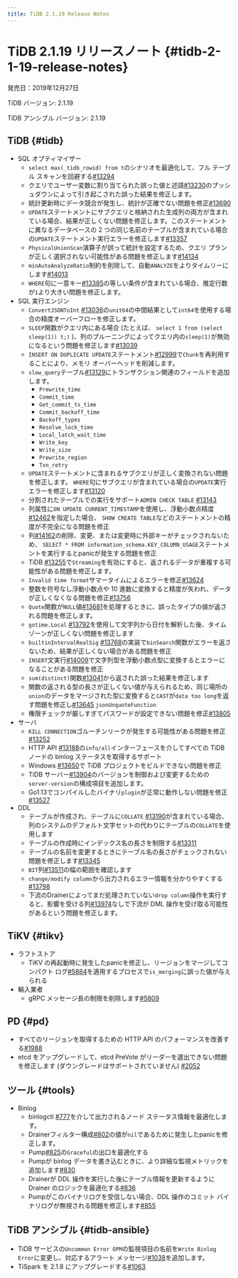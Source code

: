 ```yaml
---
title: TiDB 2.1.19 Release Notes
---
```


# TiDB 2.1.19 リリースノート {#tidb-2-1-19-release-notes}

発売日：2019年12月27日

TiDB バージョン: 2.1.19

TiDB アンシブル バージョン: 2.1.19

## TiDB {#tidb}

-   SQL オプティマイザー
    -   `select max(_tidb_rowid) from t`のシナリオを最適化して、フル テーブル スキャンを回避する[#13294](https://github.com/pingcap/tidb/pull/13294)
    -   クエリでユーザー変数に割り当てられた誤った値と述語[#13230](https://github.com/pingcap/tidb/pull/13230)のプッシュダウンによって引き起こされた誤った結果を修正します。
    -   統計更新時にデータ競合が発生し、統計が正確でない問題を修正[#13690](https://github.com/pingcap/tidb/pull/13690)
    -   `UPDATE`ステートメントにサブクエリと格納された生成列の両方が含まれている場合、結果が正しくない問題を修正します。このステートメントに異なるデータベースの 2 つの同じ名前のテーブルが含まれている場合の`UPDATE`ステートメント実行エラーを修正します[#13357](https://github.com/pingcap/tidb/pull/13357)
    -   `PhysicalUnionScan`演算子が誤って統計を設定するため、クエリ プランが正しく選択されない可能性がある問題を修正します[#14134](https://github.com/pingcap/tidb/pull/14134)
    -   `minAutoAnalyzeRatio`制約を削除して、自動`ANALYZE`をよりタイムリーにします[#14013](https://github.com/pingcap/tidb/pull/14013)
    -   `WHERE`句に一意キー[#13385](https://github.com/pingcap/tidb/pull/13385)の等しい条件が含まれている場合、推定行数が`1`より大きい問題を修正します。
-   SQL 実行エンジン
    -   `ConvertJSONToInt` [#13036](https://github.com/pingcap/tidb/pull/13036)の`unit64`の中間結果として`int64`を使用する場合の精度オーバーフローを修正します。
    -   `SLEEP`関数がクエリ内にある場合 (たとえば、 `select 1 from (select sleep(1)) t;)` )、列のプルーニングによってクエリ内の`sleep(1)`が無効になるという問題を修正します[#13039](https://github.com/pingcap/tidb/pull/13039)
    -   `INSERT ON DUPLICATE UPDATE`ステートメント[#12999](https://github.com/pingcap/tidb/pull/12999)で`Chunk`を再利用することにより、メモリ オーバーヘッドを削減します。
    -   `slow_query`テーブル[#13129](https://github.com/pingcap/tidb/pull/13129)にトランザクション関連のフィールドを追加します。
        -   `Prewrite_time`
        -   `Commit_time`
        -   `Get_commit_ts_time`
        -   `Commit_backoff_time`
        -   `Backoff_types`
        -   `Resolve_lock_time`
        -   `Local_latch_wait_time`
        -   `Write_key`
        -   `Write_size`
        -   `Prewrite_region`
        -   `Txn_retry`
    -   `UPDATE`ステートメントに含まれるサブクエリが正しく変換されない問題を修正します。 `WHERE`句にサブクエリが含まれている場合の`UPDATE`実行エラーを修正します[#13120](https://github.com/pingcap/tidb/pull/13120)
    -   分割されたテーブルでの実行をサポート`ADMIN CHECK TABLE` [#13143](https://github.com/pingcap/tidb/pull/13143)
    -   列属性に`ON UPDATE CURRENT_TIMESTAMP`を使用し、浮動小数点精度[#12462](https://github.com/pingcap/tidb/pull/12462)を指定した場合、 `SHOW CREATE TABLE`などのステートメントの精度が不完全になる問題を修正
    -   列[#14162](https://github.com/pingcap/tidb/pull/14162)の削除、変更、または変更時に外部キーがチェックされないため、 `SELECT * FROM information_schema.KEY_COLUMN_USAGE`ステートメントを実行するとpanicが発生する問題を修正
    -   TiDB [#13255](https://github.com/pingcap/tidb/pull/13255)で`Streaming`を有効にすると、返されるデータが重複する可能性がある問題を修正します。
    -   `Invalid time format`サマータイムによるエラーを修正[#13624](https://github.com/pingcap/tidb/pull/13624)
    -   整数を符号なし浮動小数点や 10 進数に変換すると精度が失われ、データが正しくなくなる問題を修正[#13756](https://github.com/pingcap/tidb/pull/13756)
    -   `Quote`関数が`NULL`値[#13681](https://github.com/pingcap/tidb/pull/13681)を処理するときに、誤ったタイプの値が返される問題を修正します。
    -   `gotime.Local` [#13792](https://github.com/pingcap/tidb/pull/13792)を使用して文字列から日付を解析した後、タイムゾーンが正しくない問題を修正します
    -   `builtinIntervalRealSig` [#13768](https://github.com/pingcap/tidb/pull/13768)の実装で`binSearch`関数がエラーを返さないため、結果が正しくない場合がある問題を修正
    -   `INSERT`文実行[#14009](https://github.com/pingcap/tidb/pull/14009)で文字列型を浮動小数点型に変換するとエラーになることがある問題を修正
    -   `sum(distinct)`関数[#13041](https://github.com/pingcap/tidb/pull/13041)から返された誤った結果を修正します
    -   関数の返される型の長さが正しくない値が与えられるため、同じ場所の`union`のデータをマージされた型に変換すると`CAST`が`data too long`を返す問題を修正し[#13645](https://github.com/pingcap/tidb/pull/13645) `jsonUnquoteFunction`
    -   権限チェックが厳しすぎてパスワードが設定できない問題を修正[#13805](https://github.com/pingcap/tidb/pull/13805)
-   サーバ
    -   `KILL CONNECTION`ゴルーチンリークが発生する可能性がある問題を修正[#13252](https://github.com/pingcap/tidb/pull/13252)
    -   HTTP API [#13188](https://github.com/pingcap/tidb/pull/13188)の`info/all`インターフェースを介してすべての TiDB ノードの binlog ステータスを取得するサポート
    -   Windows [#13650](https://github.com/pingcap/tidb/pull/13650)で TiDB プロジェクトをビルドできない問題を修正
    -   TiDB サーバー[#13904](https://github.com/pingcap/tidb/pull/13904)のバージョンを制御および変更するための`server-version`の構成項目を追加します。
    -   Go1.13でコンパイルしたバイナリ`plugin`が正常に動作しない問題を修正[#13527](https://github.com/pingcap/tidb/pull/13527)
-   DDL
    -   テーブルが作成され、テーブルに`COLLATE` [#13190](https://github.com/pingcap/tidb/pull/13190)が含まれている場合、列のシステムのデフォルト文字セットの代わりにテーブルの`COLLATE`を使用します
    -   テーブルの作成時にインデックス名の長さを制限する[#13311](https://github.com/pingcap/tidb/pull/13311)
    -   テーブルの名前を変更するときにテーブル名の長さがチェックされない問題を修正します[#13345](https://github.com/pingcap/tidb/pull/13345)
    -   `BIT`列[#13511](https://github.com/pingcap/tidb/pull/13511)の幅の範囲を確認します
    -   `change/modify column`から出力されるエラー情報を分かりやすくする[#13798](https://github.com/pingcap/tidb/pull/13798)
    -   下流のDrainerによってまだ処理されていない`drop column`操作を実行すると、影響を受ける列[#13974](https://github.com/pingcap/tidb/pull/13974)なしで下流が DML 操作を受け取る可能性があるという問題を修正します。

## TiKV {#tikv}

-   ラフトストア
    -   TiKV の再起動時に発生したpanicを修正し、リージョンをマージしてコンパクト ログ[#5884](https://github.com/tikv/tikv/pull/5884)を適用するプロセスで`is_merging`に誤った値が与えられる
-   輸入業者
    -   gRPC メッセージ長の制限を削除します[#5809](https://github.com/tikv/tikv/pull/5809)

## PD {#pd}

-   すべてのリージョンを取得するための HTTP API のパフォーマンスを改善する[#1988](https://github.com/pingcap/pd/pull/1988)
-   etcd をアップグレードして、etcd PreVote がリーダーを選出できない問題を修正します (ダウングレードはサポートされていません) [#2052](https://github.com/pingcap/pd/pull/2052)

## ツール {#tools}

-   Binlog
    -   binlogctl [#777](https://github.com/pingcap/tidb-binlog/pull/777)を介して出力されるノード ステータス情報を最適化します。
    -   Drainerフィルター構成[#802](https://github.com/pingcap/tidb-binlog/pull/802)の値が`nil`であるために発生したpanicを修正します。
    -   Pump[#825](https://github.com/pingcap/tidb-binlog/pull/825)の`Graceful`の出口を最適化する
    -   Pumpが binlog データを書き込むときに、より詳細な監視メトリックを追加します[#830](https://github.com/pingcap/tidb-binlog/pull/830)
    -   Drainerが DDL 操作を実行した後にテーブル情報を更新するように Drainer のロジックを最適化する[#836](https://github.com/pingcap/tidb-binlog/pull/836)
    -   Pumpがこのバイナリログを受信しない場合、DDL 操作のコミット バイナリログが無視される問題を修正します[#855](https://github.com/pingcap/tidb-binlog/pull/855)

## TiDB アンシブル {#tidb-ansible}

-   TiDB サービスの`Uncommon Error OPM`の監視項目の名前を`Write Binlog Error`に変更し、対応するアラート メッセージ[#1038](https://github.com/pingcap/tidb-ansible/pull/1038)を追加します。
-   TiSpark を 2.1.8 にアップグレードする[#1063](https://github.com/pingcap/tidb-ansible/pull/1063)
